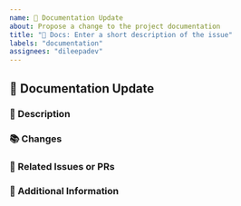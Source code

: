 ```yaml
---
name: 📝 Documentation Update
about: Propose a change to the project documentation
title: "📝 Docs: Enter a short description of the issue"
labels: "documentation"
assignees: "dileepadev"
---
```


## 📝 Documentation Update

### 📜 Description

<!-- [REQUIRED] Briefly describe the changes in this documentation update. -->

### 📚 Changes

<!-- [REQUIRED] List the specific changes made to the documentation. -->

### 🔗 Related Issues or PRs

<!-- [OPTIONAL] Link to any related issues or pull requests. Remove if not needed. -->

### 📝 Additional Information

<!-- [OPTIONAL] Any additional context about the documentation update here. Remove if not needed. -->
